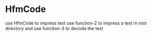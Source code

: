 # HfmCode
use HfmCode to impress text
use function-2 to impress a text in root directory and use function-3 to decode the text
